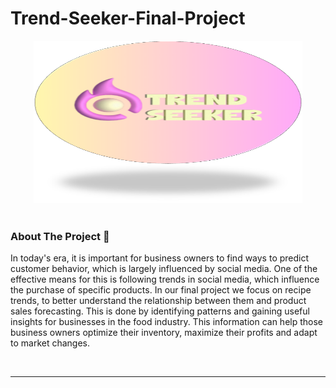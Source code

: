 # Trend-Seeker-Final-Project

<div align="center">
    <a href="#">
     <img src="logo_trend_seeker.png" alt="vioreach" width="430" height="260" style="pointer-events: none;" />
    </a>
</div>

<br />

### About The Project 🔎

In today's era, it is important for business owners to find ways to predict customer behavior,
which is largely influenced by social media. One of the effective means for this is following trends in social media, which influence the purchase of specific products.
In our final project we focus on recipe trends, to better understand the relationship between them and product sales forecasting. This is done by identifying patterns and gaining useful insights for businesses in the food industry. This information can help those business owners optimize their inventory, maximize their profits and adapt to market changes.


<br />

---